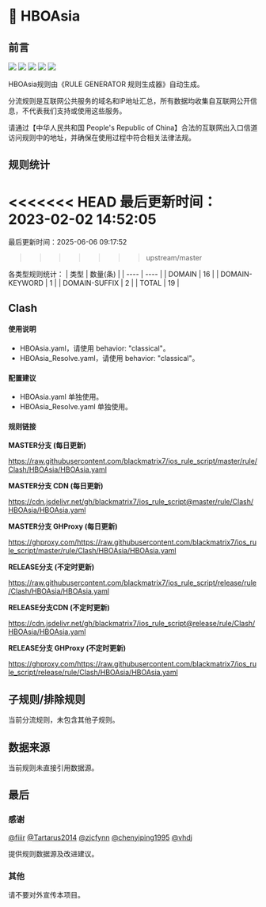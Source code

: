 # 🧸 HBOAsia

## 前言

![](https://shields.io/badge/-移除重复规则-ff69b4) ![](https://shields.io/badge/-DOMAIN与DOMAIN--SUFFIX合并-green) ![](https://shields.io/badge/-DOMAIN--SUFFIX间合并-critical) ![](https://shields.io/badge/-DOMAIN--SUFFIX与DOMAIN--KEYWORD合并-blue) ![](https://shields.io/badge/-IP--CIDR(6)合并-blueviolet) 

HBOAsia规则由《RULE GENERATOR 规则生成器》自动生成。

分流规则是互联网公共服务的域名和IP地址汇总，所有数据均收集自互联网公开信息，不代表我们支持或使用这些服务。

请通过【中华人民共和国 People's Republic of China】合法的互联网出入口信道访问规则中的地址，并确保在使用过程中符合相关法律法规。

## 规则统计

<<<<<<< HEAD
最后更新时间：2023-02-02 14:52:05
=======
最后更新时间：2025-06-06 09:17:52
>>>>>>> upstream/master

各类型规则统计：
| 类型 | 数量(条)  | 
| ---- | ----  |
| DOMAIN | 16  | 
| DOMAIN-KEYWORD | 1  | 
| DOMAIN-SUFFIX | 2  | 
| TOTAL | 19  | 


## Clash 

#### 使用说明
- HBOAsia.yaml，请使用 behavior: "classical"。
- HBOAsia_Resolve.yaml，请使用 behavior: "classical"。

#### 配置建议
- HBOAsia.yaml 单独使用。
- HBOAsia_Resolve.yaml 单独使用。

#### 规则链接
**MASTER分支 (每日更新)**

https://raw.githubusercontent.com/blackmatrix7/ios_rule_script/master/rule/Clash/HBOAsia/HBOAsia.yaml

**MASTER分支 CDN (每日更新)**

https://cdn.jsdelivr.net/gh/blackmatrix7/ios_rule_script@master/rule/Clash/HBOAsia/HBOAsia.yaml

**MASTER分支 GHProxy (每日更新)**

https://ghproxy.com/https://raw.githubusercontent.com/blackmatrix7/ios_rule_script/master/rule/Clash/HBOAsia/HBOAsia.yaml

**RELEASE分支 (不定时更新)**

https://raw.githubusercontent.com/blackmatrix7/ios_rule_script/release/rule/Clash/HBOAsia/HBOAsia.yaml

**RELEASE分支CDN (不定时更新)**

https://cdn.jsdelivr.net/gh/blackmatrix7/ios_rule_script@release/rule/Clash/HBOAsia/HBOAsia.yaml

**RELEASE分支 GHProxy (不定时更新)**

https://ghproxy.com/https://raw.githubusercontent.com/blackmatrix7/ios_rule_script/release/rule/Clash/HBOAsia/HBOAsia.yaml

## 子规则/排除规则


当前分流规则，未包含其他子规则。

## 数据来源

当前规则未直接引用数据源。

## 最后

### 感谢

[@fiiir](https://github.com/fiiir) [@Tartarus2014](https://github.com/Tartarus2014) [@zjcfynn](https://github.com/zjcfynn) [@chenyiping1995](https://github.com/chenyiping1995) [@vhdj](https://github.com/vhdj)

提供规则数据源及改进建议。

### 其他

请不要对外宣传本项目。